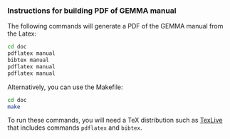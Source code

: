 ### Instructions for building PDF of GEMMA manual

The following commands will generate a PDF of the GEMMA manual from
the Latex:

```bash
cd doc
pdflatex manual
bibtex manual
pdflatex manual
pdflatex manual
```

Alternatively, you can use the Makefile:

```bash
cd doc
make
```

To run these commands, you will need a TeX distribution such as
[TexLive](https://www.tug.org/texlive) that includes commands
`pdflatex` and `bibtex`.
